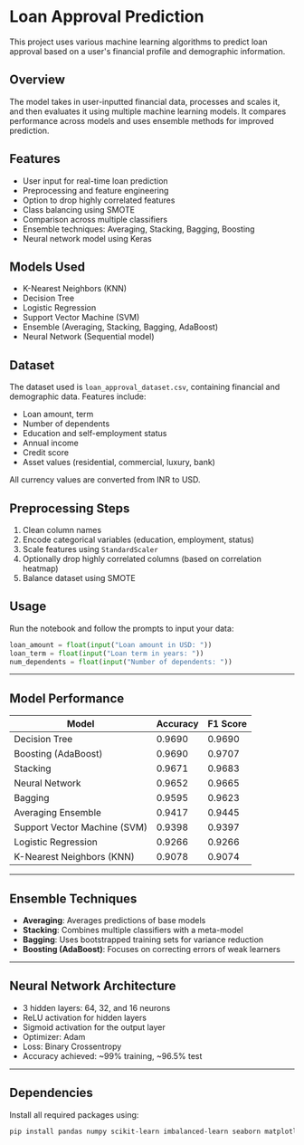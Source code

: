 # Loan Approval Prediction

This project uses various machine learning algorithms to predict loan approval based on a user's financial profile and demographic information.

## Overview

The model takes in user-inputted financial data, processes and scales it, and then evaluates it using multiple machine learning models. It compares performance across models and uses ensemble methods for improved prediction.

## Features

- User input for real-time loan prediction
- Preprocessing and feature engineering
- Option to drop highly correlated features
- Class balancing using SMOTE
- Comparison across multiple classifiers
- Ensemble techniques: Averaging, Stacking, Bagging, Boosting
- Neural network model using Keras

## Models Used

- K-Nearest Neighbors (KNN)
- Decision Tree
- Logistic Regression
- Support Vector Machine (SVM)
- Ensemble (Averaging, Stacking, Bagging, AdaBoost)
- Neural Network (Sequential model)

## Dataset

The dataset used is `loan_approval_dataset.csv`, containing financial and demographic data. Features include:

- Loan amount, term
- Number of dependents
- Education and self-employment status
- Annual income
- Credit score
- Asset values (residential, commercial, luxury, bank)

All currency values are converted from INR to USD.

## Preprocessing Steps

1. Clean column names
2. Encode categorical variables (education, employment, status)
3. Scale features using `StandardScaler`
4. Optionally drop highly correlated columns (based on correlation heatmap)
5. Balance dataset using SMOTE

## Usage

Run the notebook and follow the prompts to input your data:

```python
loan_amount = float(input("Loan amount in USD: "))
loan_term = float(input("Loan term in years: "))
num_dependents = float(input("Number of dependents: "))
```
---

## Model Performance

| Model                | Accuracy | F1 Score |
|----------------------|----------|----------|
| Decision Tree         | 0.9690   | 0.9690   |
| Boosting (AdaBoost)   | 0.9690   | 0.9707   |
| Stacking              | 0.9671   | 0.9683   |
| Neural Network        | 0.9652   | 0.9665   |
| Bagging               | 0.9595   | 0.9623   |
| Averaging Ensemble    | 0.9417   | 0.9445   |
| Support Vector Machine (SVM) | 0.9398 | 0.9397 |
| Logistic Regression   | 0.9266   | 0.9266   |
| K-Nearest Neighbors (KNN) | 0.9078 | 0.9074 |

---

## Ensemble Techniques

- **Averaging**: Averages predictions of base models
- **Stacking**: Combines multiple classifiers with a meta-model
- **Bagging**: Uses bootstrapped training sets for variance reduction
- **Boosting (AdaBoost)**: Focuses on correcting errors of weak learners

---

## Neural Network Architecture

- 3 hidden layers: 64, 32, and 16 neurons
- ReLU activation for hidden layers
- Sigmoid activation for the output layer
- Optimizer: Adam
- Loss: Binary Crossentropy
- Accuracy achieved: ~99% training, ~96.5% test

---

## Dependencies

Install all required packages using:

```bash
pip install pandas numpy scikit-learn imbalanced-learn seaborn matplotlib tensorflow

